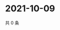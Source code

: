 # 2021-10-09

共 0 条

<!-- BEGIN WEIBO -->
<!-- 最后更新时间 Sat Oct 09 2021 15:08:24 GMT+0800 (China Standard Time) -->

<!-- END WEIBO -->
